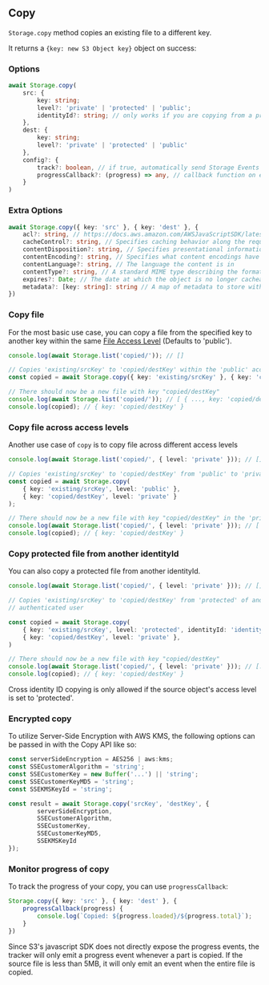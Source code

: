 ## Copy

`Storage.copy` method copies an existing file to a different key.

It returns a `{key: new S3 Object key}` object on success:

### Options

```typescript
await Storage.copy(
	src: { 
		key: string;
		level?: 'private' | 'protected' | 'public';
		identityId?: string; // only works if you are copying from a protected file 
	},
	dest: { 
		key: string;
		level?: 'private' | 'protected' | 'public' 
	}, 
	config?: {
		track?: boolean, // if true, automatically send Storage Events to Amazon Pinpoint
		progressCallback?: (progress) => any, // callback function on every successful part upload
	}
)
```

### Extra Options
```typescript
await Storage.copy({ key: 'src' }, { key: 'dest' }, {
	acl?: string, // https://docs.aws.amazon.com/AWSJavaScriptSDK/latest/AWS/S3.html#upload-property
	cacheControl?: string, // Specifies caching behavior along the request/reply chain
	contentDisposition?: string, // Specifies presentational information for the object 
	contentEncoding?: string, // Specifies what content encodings have been applied to the object and thus what decoding mechanisms must be applied  
	contentLanguage?: string, // The language the content is in
	contentType?: string, // A standard MIME type describing the format of the object data
	expires?: Date; // The date at which the object is no longer cacheable
	metadata?: [key: string]: string // A map of metadata to store with the object in S3
})
```

### Copy file

For the most basic use case, you can copy a file from the specified key to another key within the same [File Access
Level](~/lib/storage/configureaccess.md) (Defaults to 'public').

```typescript
console.log(await Storage.list('copied/')); // []

// Copies 'existing/srcKey' to 'copied/destKey' within the 'public' access level
const copied = await Storage.copy({ key: 'existing/srcKey' }, { key: 'copied/destKey' });

// There should now be a new file with key "copied/destKey"
console.log(await Storage.list('copied/')); // [ { ..., key: 'copied/destKey' } ]
console.log(copied); // { key: 'copied/destKey' }
```

### Copy file across access levels

Another use case of `copy` is to copy file across different access levels

```typescript
console.log(await Storage.list('copied/', { level: 'private' })); // []

// Copies 'existing/srcKey' to 'copied/destKey' from 'public' to 'private'
const copied = await Storage.copy(
	{ key: 'existing/srcKey', level: 'public' }, 
	{ key: 'copied/destKey', level: 'private' }
);

// There should now be a new file with key "copied/destKey" in the 'private' level
console.log(await Storage.list('copied/', { level: 'private' })); // [ { ..., key: 'copied/destKey' } ]
console.log(copied); // { key: 'copied/destKey' }
```

### Copy protected file from another identityId

You can also copy a protected file from another identityId.

```typescript
console.log(await Storage.list('copied/', { level: 'private' })); // []

// Copies 'existing/srcKey' to 'copied/destKey' from 'protected' of another identity ID to 'private' of the current
// authenticated user

const copied = await Storage.copy(
	{ key: 'existing/srcKey', level: 'protected', identityId: 'identityId' },
	{ key: 'copied/destKey', level: 'private' },
)

// There should now be a new file with key "copied/destKey"
console.log(await Storage.list('copied/', { level: 'private' })); // [..., key: 'copied/destKey']
console.log(copied); // { key: 'copied/destKey' }
```

<amplify-callout>
Cross identity ID copying is only allowed if the source object's access level is set to 'protected'.
</amplify-callout>

### Encrypted copy

To utilize Server-Side Encryption with AWS KMS, the following options can be passed in with the Copy API like so:

```javascript
const serverSideEncryption = AES256 | aws:kms;
const SSECustomerAlgorithm = 'string';
const SSECustomerKey = new Buffer('...') || 'string';
const SSECustomerKeyMD5 = 'string';
const SSEKMSKeyId = 'string';

const result = await Storage.copy('srcKey', 'destKey', {
		serverSideEncryption,
		SSECustomerAlgorithm,
		SSECustomerKey,
		SSECustomerKeyMD5,
		SSEKMSKeyId
});
```

### Monitor progress of copy

To track the progress of your copy, you can use `progressCallback`:

```typescript
Storage.copy({ key: 'src' }, { key: 'dest' }, {
	progressCallback(progress) {
		console.log(`Copied: ${progress.loaded}/${progress.total}`);
	}
})
```

<amplify-callout>
Since S3's javascript SDK does not directly expose the progress events, the
tracker will only emit a progress event whenever a part is copied. If the source
file is less than 5MB, it will only emit an event when the entire file is
copied.
</amplify-callout>
